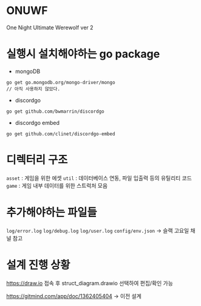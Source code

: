 # ONUWF
One Night Ultimate Werewolf ver 2

# 실행시 설치해야하는 go package

- mongoDB
```
go get go.mongodb.org/mongo-driver/mongo
// 아직 사용하지 않았다.
```

- discordgo
```
go get github.com/bwmarrin/discordgo
```

- discordgo embed
```
go get github.com/clinet/discordgo-embed
```

# 디렉터리 구조

`asset` : 게임을 위한 에셋
`util` : 데이터베이스 연동, 파일 입출력 등의 유틸리티 코드
`game` : 게임 내부 데이터를 위한 스트럭처 모음

# 추가해야하는 파일들

`log/error.log`
`log/debug.log`
`log/user.log`
`config/env.json` -> 슬랙 고요일 채널 참고

# 설계 진행 상황

https://draw.io 접속 후 struct_diagram.drawio 선택하여 편집/확인 가능

https://gitmind.com/app/doc/1362405404 -> 이전 설계
